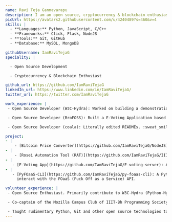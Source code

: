 ```yaml
---
name: Ravi Teja Gannavarapu
description: I am an open source, cryptocurrency & blockchain enthusiast and a part-time back-end developer.
picUrl: https://avatars2.githubusercontent.com/u/4240489?s=460&v=4
skills: |
  - **Languages:** Python, JavaScript, C/C++
  - **Frameworks:** Click, Flask, NodeJS
  - **Tools:** Git, GitHub
  - **Database:** MySQL, MongoDB

githubUsername: IamRaviTejaG
speciality: |

  - Open Source Development

  - Cryptocurrency & Blockchain Enthusiast

github_url: https://github.com/IamRaviTejaG
linkedIn_url: https://www.linkedin.com/in/IamRaviTejaG/
twitter_url: https://twitter.com/IamRaviTejaG

work_experience: |
 - Open Source Developer (W3C-Hydra): Worked on building a demonstration for using hydrus for driving cryptocurrency services' APIs, originally proposed by me as my GSoC '18 project. Also built a CLI for hydrus. [February 2018 - Present]

 - Open Source Developer (BroFOSS): Built a E-Voting Application based on NodeJS.

 - Open Source Developer (coala): Literally edited READMEs. :sweat_smile:

project:
- |
    - [Bitcoin Price Converter](https://github.com/IamRaviTejaG/NodeJS): Currently supports over 220 currencies (fiat & alts).
- |
    - [Rosei Automation Tool (RAT)](https://github.com/IamRaviTejaG/IIIT-Bh-Projects): GUI based tool that automates the process of mess coupon booking. Uses Selenium.
- |
   - [E-Voting App](https://github.com/IamRaviTejaG/E-voting-server): A voting application written in NodeJS.
- |
   - [PyFOaaS-CLI](https://github.com/IamRaviTejaG/py-foaas-cli): A Python CLI tool to
     interact with the FOaaS (Fuck Off as a Service) API.

volunteer_experience: |
 - Open Source Enthusiast. Primarily contribute to W3C-Hydra (Python-Hydra).

 - Co-captain of the Mozilla Campus Club of IIIT-Bh Programming Society.

 - Taught rudimentary Python, Git and other open source technologies to freshmen.
---
```

